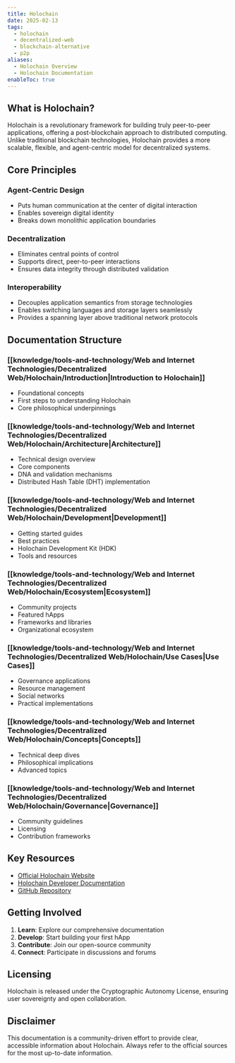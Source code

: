 ```yaml
---
title: Holochain
date: 2025-02-13
tags: 
  - holochain
  - decentralized-web
  - blockchain-alternative
  - p2p
aliases:
  - Holochain Overview
  - Holochain Documentation
enableToc: true
---
```


## What is Holochain?

Holochain is a revolutionary framework for building truly peer-to-peer applications, offering a post-blockchain approach to distributed computing. Unlike traditional blockchain technologies, Holochain provides a more scalable, flexible, and agent-centric model for decentralized systems.

## Core Principles

### Agent-Centric Design

- Puts human communication at the center of digital interaction
- Enables sovereign digital identity
- Breaks down monolithic application boundaries

### Decentralization

- Eliminates central points of control
- Supports direct, peer-to-peer interactions
- Ensures data integrity through distributed validation

### Interoperability

- Decouples application semantics from storage technologies
- Enables switching languages and storage layers seamlessly
- Provides a spanning layer above traditional network protocols

## Documentation Structure

### [[knowledge/tools-and-technology/Web and Internet Technologies/Decentralized Web/Holochain/Introduction|Introduction to Holochain]]

- Foundational concepts
- First steps to understanding Holochain
- Core philosophical underpinnings

### [[knowledge/tools-and-technology/Web and Internet Technologies/Decentralized Web/Holochain/Architecture|Architecture]]

- Technical design overview
- Core components
- DNA and validation mechanisms
- Distributed Hash Table (DHT) implementation

### [[knowledge/tools-and-technology/Web and Internet Technologies/Decentralized Web/Holochain/Development|Development]]

- Getting started guides
- Best practices
- Holochain Development Kit (HDK)
- Tools and resources

### [[knowledge/tools-and-technology/Web and Internet Technologies/Decentralized Web/Holochain/Ecosystem|Ecosystem]]

- Community projects
- Featured hApps
- Frameworks and libraries
- Organizational ecosystem

### [[knowledge/tools-and-technology/Web and Internet Technologies/Decentralized Web/Holochain/Use Cases|Use Cases]]

- Governance applications
- Resource management
- Social networks
- Practical implementations

### [[knowledge/tools-and-technology/Web and Internet Technologies/Decentralized Web/Holochain/Concepts|Concepts]]

- Technical deep dives
- Philosophical implications
- Advanced topics

### [[knowledge/tools-and-technology/Web and Internet Technologies/Decentralized Web/Holochain/Governance|Governance]]

- Community guidelines
- Licensing
- Contribution frameworks

## Key Resources

- [Official Holochain Website](https://holochain.org)
- [Holochain Developer Documentation](https://developer.holochain.org)
- [GitHub Repository](https://github.com/holochain)

## Getting Involved

1. **Learn**: Explore our comprehensive documentation
2. **Develop**: Start building your first hApp
3. **Contribute**: Join our open-source community
4. **Connect**: Participate in discussions and forums

## Licensing

Holochain is released under the Cryptographic Autonomy License, ensuring user sovereignty and open collaboration.

## Disclaimer

This documentation is a community-driven effort to provide clear, accessible information about Holochain. Always refer to the official sources for the most up-to-date information.
